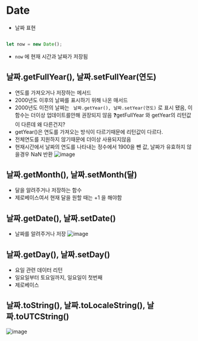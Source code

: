 # Date
- 날짜 표현


```javascript

let now = new Date();

```
- `now` 에 현재 시간과 날짜가 저장됨

## 날짜.getFullYear(), 날짜.setFullYear(연도)
- 연도를 가져오거나 저장하는 메서드
- 2000년도 이후의 날짜를 표시하기 위해 나온 매서드
- 2000년도 이전의 날짜는 ` 날짜.getYear(), 날짜.setYear(연도)` 로 표시 됐음, 이 함수는 더이상 업데이트를안해 권장되지 않음
❓getFullYear 와 getYear의 리턴값이 다른데 왜 다른건지?
- getYear()은 연도를 가져오는 방식이 다르기때문에 리턴값이 다르다.
- 전체연도를 지원하지 않기때문에 더이상 사용되지않음
- 현재시간에서 날짜의 연도를 나타내는 정수에서 1900을 뺀 값, 날짜가 유효하지 않을경우 NaN 반환
![image](https://github.com/786khk/javascript_ref_zeroCho/assets/78067072/ea503aae-c877-4fe9-8e41-e7a431bb7b13)

## 날짜.getMonth(), 날짜.setMonth(달)
- 달을 알려주거나 저장하는 함수
- 제로베이스여서 현재 달을 원할 때는 +1 을 해야함
## 날짜.getDate(), 날짜.setDate()
- 날짜를 알려주거나 저장
![image](https://github.com/786khk/javascript_ref_zeroCho/assets/78067072/a50b3231-754d-4cbb-8d04-312661a3d1c5)


## 날짜.getDay(), 날짜.setDay()
- 요일 관련 데이터 리턴 
- 일요일부터 토요일까지, 일요일이 첫번째
- 제로베이스

## 날짜.toString(), 날짜.toLocaleString(), 날짜.toUTCString()

![image](https://github.com/786khk/javascript_ref_zeroCho/assets/78067072/b58a63c3-6b88-43b9-b6f5-0b68e99d59a1)



